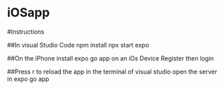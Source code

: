 # iOSapp
#Instructions

##In visual Studio Code
npm install
npx start expo

##On the iPhone
install expo go app on an iOs Device
Register then login

##Press r to reload the app in the terminal of visual studio
open the server in expo go app
